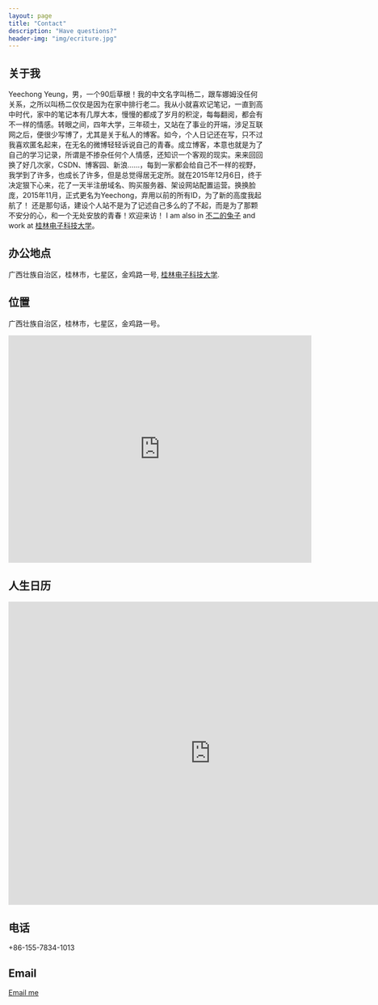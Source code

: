 ```yaml
---
layout: page
title: "Contact"
description: "Have questions?"
header-img: "img/ecriture.jpg"
---
```


关于我
---------------
Yeechong Yeung，男，一个90后草根！我的中文名字叫杨二，跟车娜姆没任何关系，之所以叫杨二仅仅是因为在家中排行老二。我从小就喜欢记笔记，一直到高中时代，家中的笔记本有几厚大本，慢慢的都成了岁月的积淀，每每翻阅，都会有不一样的情感。转眼之间，四年大学，三年硕士，又站在了事业的开端，涉足互联网之后，便很少写博了，尤其是关于私人的博客。如今，个人日记还在写，只不过我喜欢匿名起来，在无名的微博轻轻诉说自己的青春。成立博客，本意也就是为了自己的学习记录，所谓是不掺杂任何个人情感，还知识一个客观的现实。来来回回换了好几次家，CSDN、博客园、新浪……，每到一家都会给自己不一样的视野，我学到了许多，也成长了许多，但是总觉得居无定所。就在2015年12月6日，终于决定狠下心来，花了一天半注册域名、购买服务器、架设网站配置运营。换换脸庞，2015年11月，正式更名为Yeechong，弃用以前的所有ID，为了新的高度我起航了！
    还是那句话，建设个人站不是为了记述自己多么的了不起，而是为了那颗不安分的心，和一个无处安放的青春！欢迎来访！
I am also in [不二的兔子](http://yeechong.ren/) and work at [桂林电子科技大学](http://www.guet.edu.cn/ExtGuetWeb/)。

办公地点
---------------

广西壮族自治区，桂林市，七星区，金鸡路一号, [桂林电子科技大学](http://www.guet.edu.cn/ExtGuetWeb/).



位置
--------------


广西壮族自治区，桂林市，七星区，金鸡路一号。
<iframe
    width="600"
    height="450"
    frameborder="0" style="border:0"
    src="https://www.google.com/maps/embed/v1/place?key=AIzaSyCPDq0oKtTzAZa-Ilqp38KVkL2otVNyJWQ
      &q=Sydney+Opera+House,Sydney+Australia
      &attribution_source=Google+Maps+Embed+API
      &attribution_web_url=http://www.butchartgardens.com/
      &attribution_ios_deep_link_id=comgooglemaps://?daddr=Butchart+Gardens+Victoria+BC" allowfullscreen>
  </iframe>
  
  
人生日历
---------------
<iframe src="https://www.google.com/calendar/embed?height=600&amp;wkst=1&amp;bgcolor=%23FFFFFF&amp;src=60aqhusbghf7v0qvvbfu1ml22k%40group.calendar.google.com&amp;color=%232952A3&amp;ctz=Europe%2FLondon" style=" border-width:0 " width="800" height="600" frameborder="0" scrolling="no"></iframe>



电话
---------------

+86-155-7834-1013

Email
---------------

[Email me](yeechongyeung'at'gmail.com)
